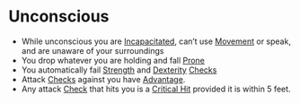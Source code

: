 # Unconscious

- While unconscious you are [Incapacitated](Incapacitated.md), can’t use [Movement](../Game%20Procedures/Movement.md) or speak, and are unaware of your surroundings
- You drop whatever you are holding and fall [Prone](Prone.md)
- You automatically fail [Strength](../Player%20Characters/Chosen%20Statistics/Strength.md) and [Dexterity](../Player%20Characters/Chosen%20Statistics/Dexterity.md) [Checks](../Game%20Procedures/Check.md)
- Attack [Checks](../Game%20Procedures/Check.md) against you have [Advantage](../Game%20Procedures/Dice%20Rolls/Advantage.md).
- Any attack [Check](../Game%20Procedures/Check.md) that hits you is a [Critical Hit](../Game%20Procedures/Dice%20Rolls/Critical%20Hit.md) provided it is within 5 feet.